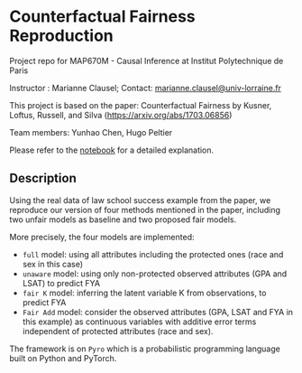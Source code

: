 # Counterfactual Fairness Reproduction
Project repo for MAP670M - Causal Inference at Institut Polytechnique de Paris

Instructor : Marianne Clausel; Contact: marianne.clausel@univ-lorraine.fr

This project is based on the paper: Counterfactual Fairness by Kusner, Loftus, Russell, and Silva (https://arxiv.org/abs/1703.06856)

Team members: Yunhao Chen, Hugo Peltier

Please refer to the [notebook](Counterfactual_Fairness.ipynb) for a detailed explanation.

## Description
Using the real data of law school success example from the paper, we reproduce our version of four methods mentioned in the paper, including two unfair models as baseline and two proposed fair models.

More precisely, the four models are implemented:

- `full` model: using all attributes including the protected ones (race and sex in this case)
- `unaware` model: using only non-protected observed attributes (GPA and LSAT) to predict FYA
- `fair K` model: inferring the latent variable K from observations, to predict FYA
- `Fair Add` model: consider the observed attributes (GPA, LSAT and FYA in this example) as continuous variables with additive error terms independent of protected attributes (race and sex).

The framework is on `Pyro` which is a probabilistic programming language built on Python and PyTorch.






